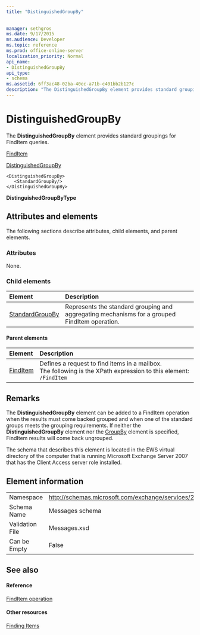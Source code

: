 ```yaml
---
title: "DistinguishedGroupBy"
 
 
manager: sethgros
ms.date: 9/17/2015
ms.audience: Developer
ms.topic: reference
ms.prod: office-online-server
localization_priority: Normal
api_name:
- DistinguishedGroupBy
api_type:
- schema
ms.assetid: 6ff3ac48-02ba-40ec-a71b-c401bb2b127c
description: "The DistinguishedGroupBy element provides standard groupings for FindItem queries."
---
```


# DistinguishedGroupBy

The **DistinguishedGroupBy** element provides standard groupings for FindItem queries. 
  
[FindItem](finditem.md)
  
[DistinguishedGroupBy](distinguishedgroupby.md)
  
```
<DistinguishedGroupBy>
   <StandardGroupBy/>
</DistinguishedGroupBy>
```

 **DistinguishedGroupByType**
## Attributes and elements

The following sections describe attributes, child elements, and parent elements.
  
### Attributes

None.
  
### Child elements

|**Element**|**Description**|
|:-----|:-----|
|[StandardGroupBy](standardgroupby.md) <br/> |Represents the standard grouping and aggregating mechanisms for a grouped FindItem operation.  <br/> |
   
#### Parent elements

|**Element**|**Description**|
|:-----|:-----|
|[FindItem](finditem.md) <br/> |Defines a request to find items in a mailbox.  <br/> The following is the XPath expression to this element:  `/FindItem` <br/> |
   
## Remarks

The **DistinguishedGroupBy** element can be added to a FindItem operation when the results must come backed grouped and when one of the standard groups meets the grouping requirements. If neither the **DistinguishedGroupBy** element nor the [GroupBy](groupby.md) element is specified, FindItem results will come back ungrouped. 
  
The schema that describes this element is located in the EWS virtual directory of the computer that is running Microsoft Exchange Server 2007 that has the Client Access server role installed.
  
## Element information

|||
|:-----|:-----|
|Namespace  <br/> |http://schemas.microsoft.com/exchange/services/2006/messages  <br/> |
|Schema Name  <br/> |Messages schema  <br/> |
|Validation File  <br/> |Messages.xsd  <br/> |
|Can be Empty  <br/> |False  <br/> |
   
## See also

#### Reference

[FindItem operation](finditem-operation.md)
#### Other resources

[Finding Items](http://msdn.microsoft.com/library/63af1f9c-464b-4fca-9ae3-3d60f24ca93c%28Office.15%29.aspx)


